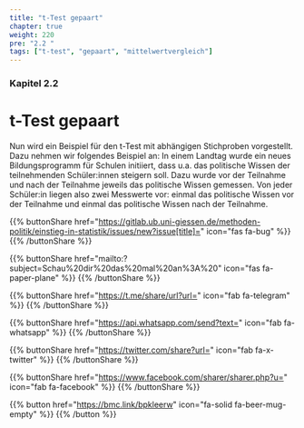 ```yaml
---
title: "t-Test gepaart"
chapter: true
weight: 220
pre: "2.2 "
tags: ["t-test", "gepaart", "mittelwertvergleich"]
---
```


### Kapitel 2.2

# t-Test gepaart

Nun wird ein Beispiel für den t-Test mit abhängigen Stichproben vorgestellt. Dazu nehmen wir folgendes Beispiel an: In einem Landtag wurde ein neues Bildungsprogramm für Schulen initiiert, dass u.a. das politische Wissen der teilnehmenden Schüler:innen steigern soll. Dazu wurde vor der Teilnahme und nach der Teilnahme jeweils das politische Wissen gemessen. Von jeder Schüler:in liegen also zwei Messwerte vor: einmal das politische Wissen vor der Teilnahme und einmal das politische Wissen nach der Teilnahme.

{{% buttonShare href="https://gitlab.ub.uni-giessen.de/methoden-politik/einstieg-in-statistik/issues/new?issue[title]=" icon="fas fa-bug" %}} {{% /buttonShare %}} 

{{% buttonShare href="mailto:?subject=Schau%20dir%20das%20mal%20an%3A%20" icon="fas fa-paper-plane" %}} {{% /buttonShare %}}

{{% buttonShare href="https://t.me/share/url?url=" icon="fab fa-telegram" %}} {{% /buttonShare %}}

{{% buttonShare href="https://api.whatsapp.com/send?text=" icon="fab fa-whatsapp" %}} {{% /buttonShare %}}

{{% buttonShare href="https://twitter.com/share?url=" icon="fab fa-x-twitter" %}} {{% /buttonShare %}}

{{% buttonShare href="https://www.facebook.com/sharer/sharer.php?u=" icon="fab fa-facebook" %}} {{% /buttonShare %}}

{{% button href="https://bmc.link/bpkleerw" icon="fa-solid fa-beer-mug-empty" %}} {{% /button %}}
